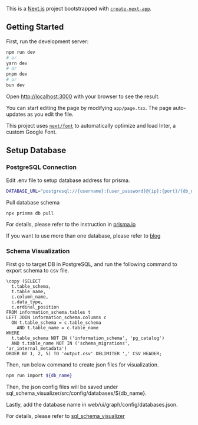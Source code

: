 This is a [Next.js](https://nextjs.org/) project bootstrapped with [`create-next-app`](https://github.com/vercel/next.js/tree/canary/packages/create-next-app).

## Getting Started

First, run the development server:

```bash
npm run dev
# or
yarn dev
# or
pnpm dev
# or
bun dev
```

Open [http://localhost:3000](http://localhost:3000) with your browser to see the result.

You can start editing the page by modifying `app/page.tsx`. The page auto-updates as you edit the file.

This project uses [`next/font`](https://nextjs.org/docs/basic-features/font-optimization) to automatically optimize and load Inter, a custom Google Font.

## Setup Database
### PostgreSQL Connection
Edit .env file to setup database address for prisma. 
```bash
DATABASE_URL="postgresql://{username}:{user_password}@{ip}:{port}/{db_name}?schema=public"
```

Pull database schema
```bash
npx prisma db pull
```

For details, please refer to the instruction in [prisma.io](https://www.prisma.io/docs/getting-started/setup-prisma/add-to-existing-project/relational-databases/connect-your-database-typescript-postgresql)

If you want to use more than one database, please refer to [blog](https://www.kenaqshal.com/blog/connecting-to-multiple-databases-with-node-js-and-prisma#step-3:-defining-the-second-database-connection)

### Schema Visualization
First go to target DB in PostgreSQL, and run the following command to export schema to csv file.
```postgresql
\copy (SELECT
  t.table_schema,
  t.table_name,
  c.column_name,
  c.data_type,
  c.ordinal_position
FROM information_schema.tables t
LEFT JOIN information_schema.columns c
  ON t.table_schema = c.table_schema
    AND t.table_name = c.table_name
WHERE
  t.table_schema NOT IN ('information_schema', 'pg_catalog')
  AND t.table_name NOT IN ('schema_migrations', 'ar_internal_metadata')
ORDER BY 1, 2, 5) TO 'output.csv' DELIMITER ',' CSV HEADER;
```

Then, run below command to create json files for visualization.

```bash
npm run import ${db_name}
```
Then, the json config files will be saved under sql_schema_visualizer/src/config/databases/${db_name}.

Lastly, add the database name in web/ui/graph/config/databases.json.


For details, please refer to [sql_schema_visualizer](https://github.com/sqlhabit/sql_schema_visualizer#how-to-visualize-your-schemas)